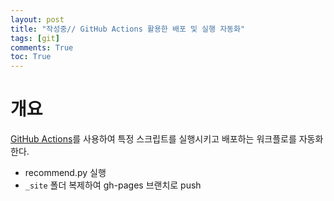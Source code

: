 ```yaml
---
layout: post
title: "작성중// GitHub Actions 활용한 배포 및 실행 자동화"
tags: [git]
comments: True
toc: True
---
```


# 개요

[GitHub Actions](https://docs.github.com/ko/actions)를 사용하여 특정 스크립트를 실행시키고 배포하는 워크플로를 자동화한다.


- recommend.py 실행
- `_site` 폴더 복제하여 gh-pages 브랜치로 push